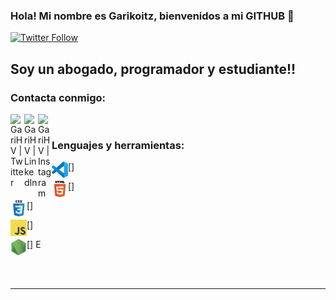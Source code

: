 ### Hola! Mi nombre es Garikoitz, bienvenidos a mi GITHUB  👋

[![Twitter Follow](https://img.shields.io/twitter/follow/gariherrero?color=1DA1F2&logo=twitter&style=for-the-badge)](https://twitter.com/gariherrero)

## Soy un abogado, programador y  estudiante!!

### Contacta conmigo:

[<img align="left" alt="GariHV | Twitter" width="22px" src="https://cdn.jsdelivr.net/npm/simple-icons@v3/icons/twitter.svg" />][twitter]
[<img align="left" alt="GariHV | LinkedIn" width="22px" src="https://cdn.jsdelivr.net/npm/simple-icons@v3/icons/linkedin.svg" />][linkedin]
[<img align="left" alt="GariHV | Instagram" width="22px" src="https://cdn.jsdelivr.net/npm/simple-icons@v3/icons/instagram.svg" />][instagram]

<br />

### Lenguajes y herramientas:

[<img align="left" alt="Visual Studio Code" width="26px" src="https://raw.githubusercontent.com/github/explore/80688e429a7d4ef2fca1e82350fe8e3517d3494d/topics/visual-studio-code/visual-studio-code.png" />]

[<img align="left" alt="HTML5" width="26px" src="https://raw.githubusercontent.com/github/explore/80688e429a7d4ef2fca1e82350fe8e3517d3494d/topics/html/html.png" />] 

[<img align="left" alt="CSS3" width="26px" src="https://raw.githubusercontent.com/github/explore/80688e429a7d4ef2fca1e82350fe8e3517d3494d/topics/css/css.png" />] 

[<img align="left" alt="JavaScript" width="26px" src="https://raw.githubusercontent.com/github/explore/80688e429a7d4ef2fca1e82350fe8e3517d3494d/topics/javascript/javascript.png" />]

[<img align="left" alt="Node.js" width="26px" src="https://raw.githubusercontent.com/github/explore/80688e429a7d4ef2fca1e82350fe8e3517d3494d/topics/nodejs/nodejs.png" />] E


<br />
<br />

---



[twitter]: https://twitter.com/gariherrero
[instagram]: https://instagram.com/gariherrero
[linkedin]: https://www.linkedin.com/in/garikoitz-herrero-vargas-25303487/
